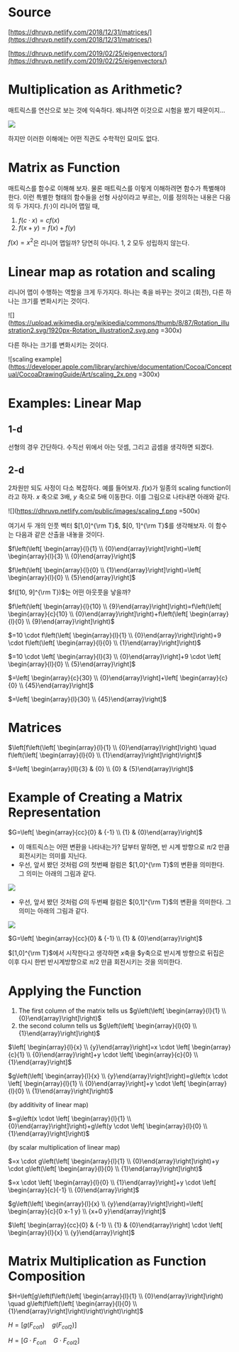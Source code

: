 
# Source 

[https://dhruvp.netlify.com/2018/12/31/matrices/](https://dhruvp.netlify.com/2018/12/31/matrices/)

[https://dhruvp.netlify.com/2019/02/25/eigenvectors/](https://dhruvp.netlify.com/2019/02/25/eigenvectors/)

# Multiplication as Arithmetic?

매트릭스를 연산으로 보는 것에 익숙하다. 왜냐하면 이것으로 시험을 봤기 때문이지... 

![](https://upload.wikimedia.org/wikipedia/commons/thumb/e/eb/Matrix_multiplication_diagram_2.svg/313px-Matrix_multiplication_diagram_2.svg.png)

하지만 이러한 이해에는 어떤 직관도 수학적인 묘미도 없다. 

# Matrix as Function 

매트릭스를 함수로 이해해 보자. 물론 매트릭스를 이렇게 이해하려면 함수가 특별해야 한다. 이런 특별한 형태의 함수들을 선형 사상이라고 부르는, 이를 정의하는 내용은 다음의 두 가지다. $f(\cdot)$이 리니어 맵일 때, 

1.  $f(c \cdot x) = c f(x)$
2. $f(x+y) = f(x) + f(y)$

$f(x)=x^2$은 리니어 맵일까? 당연히 아니다. 1, 2 모두 성립하지 않는다. 

# Linear map as rotation and scaling 

리니어 맵이 수행하는 역할을 크게 두가지다. 하나는 축을 바꾸는 것이고 (회전), 다른 하나는 크기를 변화시키는 것이다. 

![](https://upload.wikimedia.org/wikipedia/commons/thumb/8/87/Rotation_illustration2.svg/1920px-Rotation_illustration2.svg.png =300x)

다른 하나는 크기를 변화시키는 것이다. 

![scaling example](https://developer.apple.com/library/archive/documentation/Cocoa/Conceptual/CocoaDrawingGuide/Art/scaling_2x.png =300x)

# Examples: Linear Map 

## 1-d

선형의 경우 간단하다. 수직선 위에서 아는 덧셈, 그리고 곱셈을 생각하면 되겠다. 

## 2-d
 
 2차원만 되도 사정이 다소 복잡하다. 예를 들어보자. $f(x)$가 일종의 scaling function이라고 하자. $x$ 축으로 3배, $y$ 축으로 5배 이동한다. 이를 그림으로 나타내면 아래와 같다. 

 
![](https://dhruvp.netlify.com/public/images/scaling_f.png =500x)

여기서 두 개의 인풋 벡터 $[1,0]^{\rm T}$, $[0, 1]^{\rm T}$를 생각해보자. 이 함수는 다음과 같은 산출을 내놓을 것이다. 

$f\left(\left[ \begin{array}{l}{1} \\ {0}\end{array}\right]\right)=\left[ \begin{array}{l}{3} \\ {0}\end{array}\right]$

$f\left(\left[ \begin{array}{l}{0} \\ {1}\end{array}\right]\right)=\left[ \begin{array}{l}{0} \\ {5}\end{array}\right]$

$f([10, 9]^{\rm T})$는 어떤 아웃풋을 낳을까? 

$f\left(\left[ \begin{array}{l}{10} \\ {9}\end{array}\right]\right)=f\left(\left[ \begin{array}{c}{10} \\ {0}\end{array}\right]\right)+f\left(\left[ \begin{array}{l}{0} \\ {9}\end{array}\right]\right)$

$=10 \cdot f\left(\left[ \begin{array}{l}{1} \\ {0}\end{array}\right]\right)+9 \cdot f\left(\left[ \begin{array}{l}{0} \\ {1}\end{array}\right]\right)$

$=10 \cdot \left[ \begin{array}{l}{3} \\ {0}\end{array}\right]+9 \cdot \left[ \begin{array}{l}{0} \\ {5}\end{array}\right]$

$=\left[ \begin{array}{c}{30} \\ {0}\end{array}\right]+\left[ \begin{array}{c}{0} \\ {45}\end{array}\right]$

$=\left[ \begin{array}{l}{30} \\ {45}\end{array}\right]$

# Matrices 

$\left[f\left(\left[ \begin{array}{l}{1} \\ {0}\end{array}\right]\right) \quad f\left(\left[ \begin{array}{l}{0} \\ {1}\end{array}\right]\right)\right]$

$=\left[ \begin{array}{ll}{3} & {0} \\ {0} & {5}\end{array}\right]$

# Example of Creating a Matrix Representation 

$G=\left[ \begin{array}{cc}{0} & {-1} \\ {1} & {0}\end{array}\right]$ 

- 이 매트릭스는 어떤 변환을 나타내는가? 답부터 말하면, 반 시계 방향으로 $\pi/2$ 만큼 회전시키는 의미를 지닌다. 
- 우선, 앞서 봤던 것처럼 $G$의 첫번째 컬럼은 $[1,0]^{\rm T}$의 변환을 의미한다. 그 의미는 아래의 그림과 같다. 

![](https://dhruvp.netlify.com/public/images/rotation_1_0.png)

- 우선, 앞서 봤던 것처럼 $G$의 두번째 컬럼은 $[0,1]^{\rm T}$의 변환을 의미한다. 그 의미는 아래의 그림과 같다. 


![](https://dhruvp.netlify.com/public/images/rotation_0_1.png)

$G=\left[ \begin{array}{cc}{0} & {-1} \\ {1} & {0}\end{array}\right]$

$[1,0]^{\rm T}$에서 시작한다고 생각하면 $x$축을 $y축으로 반시계 방향으로 뒤집은 이후 다시 한번 반시계방향으로 $\pi/2$ 만큼 회전시키는 것을 의미한다. 

# Applying the Function 


1. The first column of the matrix tells us $g\left(\left[ \begin{array}{l}{1} \\ {0}\end{array}\right]\right)$
3. the second column tells us $g\left(\left[ \begin{array}{l}{0} \\ {1}\end{array}\right]\right)$

$\left[ \begin{array}{l}{x} \\ {y}\end{array}\right]=x \cdot \left[ \begin{array}{c}{1} \\ {0}\end{array}\right]+y \cdot \left[ \begin{array}{c}{0} \\ {1}\end{array}\right]$

$g\left(\left[ \begin{array}{l}{x} \\ {y}\end{array}\right]\right)=g\left(x \cdot \left[ \begin{array}{l}{1} \\ {0}\end{array}\right]+y \cdot \left[ \begin{array}{l}{0} \\ {1}\end{array}\right]\right)$

(by additivity of linear map)

$=g\left(x \cdot \left[ \begin{array}{l}{1} \\ {0}\end{array}\right]\right)+g\left(y \cdot \left[ \begin{array}{l}{0} \\ {1}\end{array}\right]\right)$

(by scalar multiplication of linear map)

$=x \cdot g\left(\left[ \begin{array}{l}{1} \\ {0}\end{array}\right]\right)+y \cdot g\left(\left[ \begin{array}{l}{0} \\ {1}\end{array}\right]\right)$

$=x \cdot \left[ \begin{array}{l}{0} \\ {1}\end{array}\right]+y \cdot \left[ \begin{array}{c}{-1} \\ {0}\end{array}\right]$

$g\left(\left[ \begin{array}{l}{x} \\ {y}\end{array}\right]\right)=\left[ \begin{array}{c}{0 x-1 y} \\ {x+0 y}\end{array}\right]$

$\left[ \begin{array}{cc}{0} & {-1} \\ {1} & {0}\end{array}\right] \cdot \left[ \begin{array}{l}{x} \\ {y}\end{array}\right]$

# Matrix Multiplication as Function Composition 

$H=\left[g\left(f\left(\left[ \begin{array}{l}{1} \\ {0}\end{array}\right]\right) \quad g\left(f\left(\left[ \begin{array}{l}{0} \\ {1}\end{array}\right]\right)\right)\right)\right]$

$H=\left[g\left(F_{c o l 1}\right) \quad g\left(F_{c o l 2}\right)\right]$

$H=\left[G \cdot F_{c o l 1} \quad G \cdot F_{c o l 2}\right]$
<!--stackedit_data:
eyJoaXN0b3J5IjpbMTc4MzY4OTMwMSwtMzczNjQ4OTcxLDcwND
E2NDE0OF19
-->